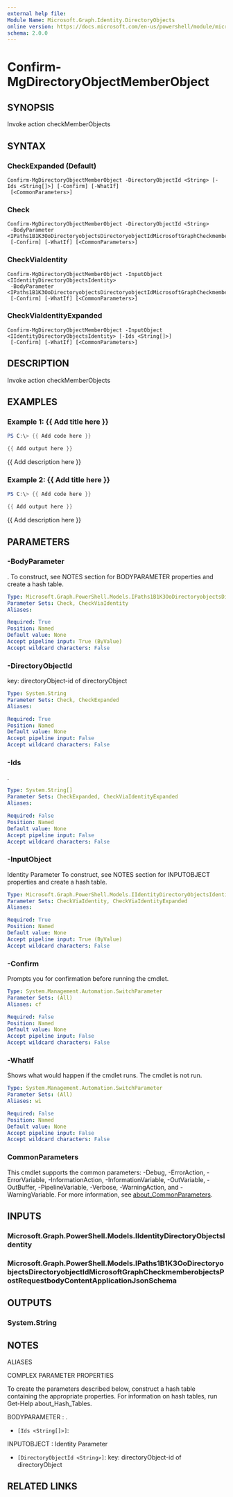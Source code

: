 ```yaml
---
external help file:
Module Name: Microsoft.Graph.Identity.DirectoryObjects
online version: https://docs.microsoft.com/en-us/powershell/module/microsoft.graph.identity.directoryobjects/confirm-mgdirectoryobjectmemberobject
schema: 2.0.0
---
```


# Confirm-MgDirectoryObjectMemberObject

## SYNOPSIS
Invoke action checkMemberObjects

## SYNTAX

### CheckExpanded (Default)
```
Confirm-MgDirectoryObjectMemberObject -DirectoryObjectId <String> [-Ids <String[]>] [-Confirm] [-WhatIf]
 [<CommonParameters>]
```

### Check
```
Confirm-MgDirectoryObjectMemberObject -DirectoryObjectId <String>
 -BodyParameter <IPaths1B1K3OoDirectoryobjectsDirectoryobjectIdMicrosoftGraphCheckmemberobjectsPostRequestbodyContentApplicationJsonSchema>
 [-Confirm] [-WhatIf] [<CommonParameters>]
```

### CheckViaIdentity
```
Confirm-MgDirectoryObjectMemberObject -InputObject <IIdentityDirectoryObjectsIdentity>
 -BodyParameter <IPaths1B1K3OoDirectoryobjectsDirectoryobjectIdMicrosoftGraphCheckmemberobjectsPostRequestbodyContentApplicationJsonSchema>
 [-Confirm] [-WhatIf] [<CommonParameters>]
```

### CheckViaIdentityExpanded
```
Confirm-MgDirectoryObjectMemberObject -InputObject <IIdentityDirectoryObjectsIdentity> [-Ids <String[]>]
 [-Confirm] [-WhatIf] [<CommonParameters>]
```

## DESCRIPTION
Invoke action checkMemberObjects

## EXAMPLES

### Example 1: {{ Add title here }}
```powershell
PS C:\> {{ Add code here }}

{{ Add output here }}
```

{{ Add description here }}

### Example 2: {{ Add title here }}
```powershell
PS C:\> {{ Add code here }}

{{ Add output here }}
```

{{ Add description here }}

## PARAMETERS

### -BodyParameter
.
To construct, see NOTES section for BODYPARAMETER properties and create a hash table.

```yaml
Type: Microsoft.Graph.PowerShell.Models.IPaths1B1K3OoDirectoryobjectsDirectoryobjectIdMicrosoftGraphCheckmemberobjectsPostRequestbodyContentApplicationJsonSchema
Parameter Sets: Check, CheckViaIdentity
Aliases:

Required: True
Position: Named
Default value: None
Accept pipeline input: True (ByValue)
Accept wildcard characters: False
```

### -DirectoryObjectId
key: directoryObject-id of directoryObject

```yaml
Type: System.String
Parameter Sets: Check, CheckExpanded
Aliases:

Required: True
Position: Named
Default value: None
Accept pipeline input: False
Accept wildcard characters: False
```

### -Ids
.

```yaml
Type: System.String[]
Parameter Sets: CheckExpanded, CheckViaIdentityExpanded
Aliases:

Required: False
Position: Named
Default value: None
Accept pipeline input: False
Accept wildcard characters: False
```

### -InputObject
Identity Parameter
To construct, see NOTES section for INPUTOBJECT properties and create a hash table.

```yaml
Type: Microsoft.Graph.PowerShell.Models.IIdentityDirectoryObjectsIdentity
Parameter Sets: CheckViaIdentity, CheckViaIdentityExpanded
Aliases:

Required: True
Position: Named
Default value: None
Accept pipeline input: True (ByValue)
Accept wildcard characters: False
```

### -Confirm
Prompts you for confirmation before running the cmdlet.

```yaml
Type: System.Management.Automation.SwitchParameter
Parameter Sets: (All)
Aliases: cf

Required: False
Position: Named
Default value: None
Accept pipeline input: False
Accept wildcard characters: False
```

### -WhatIf
Shows what would happen if the cmdlet runs.
The cmdlet is not run.

```yaml
Type: System.Management.Automation.SwitchParameter
Parameter Sets: (All)
Aliases: wi

Required: False
Position: Named
Default value: None
Accept pipeline input: False
Accept wildcard characters: False
```

### CommonParameters
This cmdlet supports the common parameters: -Debug, -ErrorAction, -ErrorVariable, -InformationAction, -InformationVariable, -OutVariable, -OutBuffer, -PipelineVariable, -Verbose, -WarningAction, and -WarningVariable. For more information, see [about_CommonParameters](http://go.microsoft.com/fwlink/?LinkID=113216).

## INPUTS

### Microsoft.Graph.PowerShell.Models.IIdentityDirectoryObjectsIdentity

### Microsoft.Graph.PowerShell.Models.IPaths1B1K3OoDirectoryobjectsDirectoryobjectIdMicrosoftGraphCheckmemberobjectsPostRequestbodyContentApplicationJsonSchema

## OUTPUTS

### System.String

## NOTES

ALIASES

COMPLEX PARAMETER PROPERTIES

To create the parameters described below, construct a hash table containing the appropriate properties. For information on hash tables, run Get-Help about_Hash_Tables.


BODYPARAMETER <IPaths1B1K3OoDirectoryobjectsDirectoryobjectIdMicrosoftGraphCheckmemberobjectsPostRequestbodyContentApplicationJsonSchema>: .
  - `[Ids <String[]>]`: 

INPUTOBJECT <IIdentityDirectoryObjectsIdentity>: Identity Parameter
  - `[DirectoryObjectId <String>]`: key: directoryObject-id of directoryObject

## RELATED LINKS

